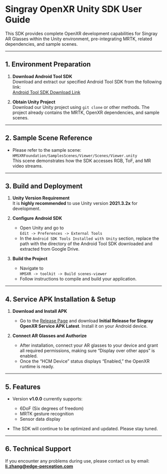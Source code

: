 # Singray OpenXR Unity SDK User Guide

This SDK provides complete OpenXR development capabilities for Singray AR Glasses within the Unity environment, pre-integrating MRTK, related dependencies, and sample scenes.

---

## 1. Environment Preparation

1. **Download Android Tool SDK**  
   Download and extract our specified Android Tool SDK from the following link:  
   [Android Tool SDK Download Link](https://drive.google.com/file/d/1yXS1ufckKG2HPbTcyq4Wz2ohaVvfGISS/view?usp=sharing)

2. **Obtain Unity Project**  
   Download our Unity project using `git clone` or other methods. The project already contains the MRTK, OpenXR dependencies, and sample scenes.

---

## 2. Sample Scene Reference

- Please refer to the sample scene:  
  `HMSXRFoundation/SamplesScenes/Viewer/Scenes/Viewer.unity`  
  This scene demonstrates how the SDK accesses RGB, ToF, and MR video streams.

---

## 3. Build and Deployment

1. **Unity Version Requirement**  
   It is **highly recommended** to use Unity version **2021.3.2x** for development.

2. **Configure Android SDK**  
   - Open Unity and go to  
     `Edit -> Preferences -> External Tools`
   - In the `Android SDK Tools Installed with Unity` section, replace the path with the directory of the Android Tool SDK downloaded and extracted from Google Drive.

3. **Build the Project**  
   - Navigate to  
     `HMSXR -> toolkit -> Build scenes-viewer`
   - Follow instructions to compile and build your application.

---

## 4. Service APK Installation & Setup

1. **Download and Install APK**  
   - Go to the [Release Page](https://github.com/BYSJKJYXGS/singray_openxr_unity/releases/latest) and download **Initial Release for Singray OpenXR Service APK Latest**. Install it on your Android device.

2. **Connect AR Glasses and Authorize**  
   - After installation, connect your AR glasses to your device and grant all required permissions, making sure “Display over other apps” is enabled.
   - Once the “HCM Device” status displays “Enabled,” the OpenXR runtime is ready.

---

## 5. Features

- Version **v1.0.0** currently supports:  
  - 6DoF (Six degrees of freedom)  
  - MRTK gesture recognition  
  - Sensor data display  

- The SDK will continue to be optimized and updated. Please stay tuned.

---

## 6. Technical Support

If you encounter any problems during use, please contact us by email:  
**li.zhang@edge-perception.com**
